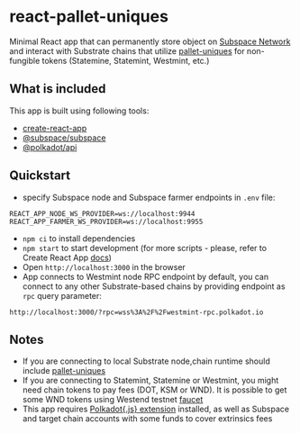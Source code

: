 # react-pallet-uniques
Minimal React app that can permanently store object on [Subspace Network](https://github.com/subspace/subspace) and interact with Substrate chains that utilize [pallet-uniques](https://crates.parity.io/pallet_uniques/index.html) for non-fungible tokens (Statemine, Statemint, Westmint, etc.)

## What is included
This app is built using following tools:
- [create-react-app](https://github.com/facebook/create-react-app)
- [@subspace/subspace](https://github.com/subspace/subspace.js)
- [@polkadot/api](https://github.com/polkadot-js/api)

## Quickstart
- specify Subspace node and Subspace farmer endpoints in `.env` file:
```
REACT_APP_NODE_WS_PROVIDER=ws://localhost:9944
REACT_APP_FARMER_WS_PROVIDER=ws://localhost:9955
```
- `npm ci` to install dependencies
- `npm start` to start development (for more scripts - please, refer to Create React App [docs](https://create-react-app.dev/))
- Open `http://localhost:3000` in the browser
- App connects to Westmint node RPC endpoint by default, you can connect to any other Substrate-based chains by providing endpoint as `rpc` query parameter:
```
http://localhost:3000/?rpc=wss%3A%2F%2Fwestmint-rpc.polkadot.io
```

## Notes
- If you are connecting to local Substrate node,chain runtime should include [pallet-uniques](https://crates.parity.io/pallet_uniques/index.html)
- If you are connecting to Statemint, Statemine or Westmint, you might need chain tokens to pay fees (DOT, KSM or WND). It is possible to get some WND tokens using Westend testnet [faucet](https://wiki.polkadot.network/docs/learn-DOT#getting-westies)
- This app requires [Polkadot{.js} extension](https://polkadot.js.org/extension/) installed, as well as Subspace and target chain accounts with some funds to cover extrinsics fees
